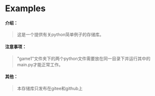 # Examples

#### 介绍：
>这是一个提供有关python简单例子的存储库。
#### 注意事项：
>"game1"文件夹下的两个python文件需要放在同一目录下并运行其中的main.py才能正常工作。
#### 其他：
>本存储库只发布在gitee和github上